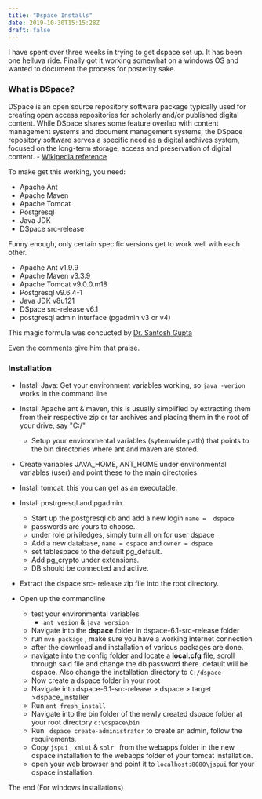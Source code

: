 ```yaml
---
title: "Dspace Installs"
date: 2019-10-30T15:15:28Z
draft: false
---
```

I have spent over three weeks in trying to get dspace set up. It has been one helluva ride. Finally got it working somewhat on a windows OS and wanted to document the process for posterity sake.

### What is DSpace?

DSpace is an open source repository software package typically used for creating open access repositories for scholarly and/or published digital content. While DSpace shares some feature overlap with content management systems and document management systems, the DSpace repository software serves a specific need as a digital archives system, focused on the long-term storage, access and preservation of digital content. - [Wikipedia reference](https://en.wikipedia.org/wiki/DSpace)

To make get this working, you need:

- Apache Ant
- Apache Maven
- Apache Tomcat
- Postgresql
- Java JDK
- DSpace src-release

Funny enough, only certain specific versions get to work well with each other.

- Apache Ant v1.9.9
- Apache Maven v3.3.9
- Apache Tomcat v9.0.0.m18
- Postgresql v9.6.4-1
- Java JDK v8u121
- DSpace src-release v6.1
- postgresql admin interface (pgadmin v3 or v4)

This magic formula was concucted by [Dr. Santosh Gupta](https://www.youtube.com/watch?v=I-lmBHp6pDE)

Even the comments give him that praise.

### Installation

- Install Java: Get your environment variables working, so ``java -verion`` works in the command line
- Install Apache ant & maven, this is usually simplified by extracting them from their respective zip or tar archives and placing them in the root of your drive, say "C:/"
  - Setup your environmental variables (sytemwide path) that points to the bin directories where ant and maven are stored.
- Create variables JAVA_HOME, ANT_HOME under environmental variables (user) and point these to the main directories.
- Install tomcat, this you can get as an executable.
- Install postrgresql and pgadmin.
  - Start up the postgresql db and add a new login ``name =  dspace``
  - passwords are yours to choose.
  - under role priviledges, simply turn all on for user dspace
  - Add a new database, ``name = dspace``  and ``owner = dspace``
  - set tablespace to the default pg_default.
  - Add pg_crypto under extensions.
  - DB should be connected and active.

- Extract the dspace src- release zip file into the root directory.

- Open up the commandline
  - test your environmental variables
    - ``ant vesion`` &  ``java version``
  - Navigate into the  **dspace** folder in  dspace-6.1-src-release folder
  - run ``mvn package`` , make sure you have a working internet connection
  - after the download and installation of various packages are done.
  - navigate into the config folder  and locate a **local.cfg** file, scroll through said file and change the db password there. default will be dspace. Also change the installation directory  to ``C:/dspace``
  - Now create a dspace folder in your root
  - Navigate into dspace-6.1-src-release > dspace > target >dspace_installer
  - Run ``ant fresh_install``
  - Navigate into the bin folder of the newly created dspace folder at your root directory ``c:\dspace\bin``
  - Run `` dspace create-administrator`` to create an admin, follow the requirements.
  - Copy ``jspui`` , ``xmlui`` & ``solr `` from the webapps folder in the new dspace installation to the webapps folder of your tomcat installation.
  - open your web browser and point it to ``localhost:8080\jspui`` for your dspace installation.

The end (For windows installations)